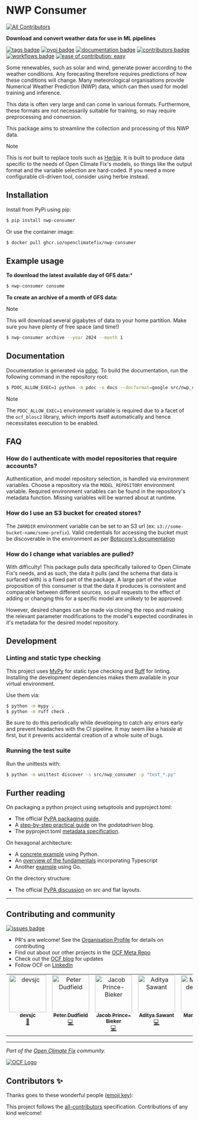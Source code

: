 # NWP Consumer
<!-- ALL-CONTRIBUTORS-BADGE:START - Do not remove or modify this section -->
[![All Contributors](https://img.shields.io/badge/all_contributors-5-orange.svg?style=flat-square)](#contributors-)
<!-- ALL-CONTRIBUTORS-BADGE:END -->

**Download and convert weather data for use in ML pipelines**

[![tags badge](https://img.shields.io/github/v/tag/openclimatefix/nwp-consumer?include_prereleases&sort=semver&color=7BCDF3)](https://github.com/openclimatefix/nwp-consumer/tags)
[![pypi badge](https://img.shields.io/pypi/v/nwp-consumer?&color=086788)](https://pypi.org/project/nwp-consumer)
[![documentation badge](https://img.shields.io/badge/docs-latest-333333)](https://openclimatefix.github.io/nwp-consumer/)
[![contributors badge](https://img.shields.io/github/contributors/openclimatefix/nwp-consumer?color=FFFFFF)](https://github.com/openclimatefix/nwp-consumer/graphs/contributors)
[![workflows badge](https://img.shields.io/github/actions/workflow/status/openclimatefix/nwp-consumer/branch_ci.yml?branch=main&color=FFD053)](https://github.com/openclimatefix/nwp-consumer/actions/workflows/branch_ci.yml)
[![ease of contribution: easy](https://img.shields.io/badge/ease%20of%20contribution:%20easy-32bd50)](https://github.com/openclimatefix/ocf-meta-repo?tab=readme-ov-file#overview-of-ocfs-nowcasting-repositories)

Some renewables, such as solar and wind, generate power according to the weather conditions.
Any forecasting therefore requires predictions of how these conditions will change.
Many meteorological organisations provide Numerical Weather Prediction (NWP) data,
which can then used for model training and inference. 

This data is often very large and can come in various formats.
Furthermore, these formats are not necessarily suitable for training,
so may require preprocessing and conversion. 

This package aims to streamline the collection and processing of this NWP data.

> [!Note]
> This is *not* built to replace tools such as [Herbie](https://github.com/blaylockbk/Herbie). 
> It is built to produce data specific to the needs of Open Climate Fix's models,
> so things like the output format and the variable selection are hard-coded.
> If you need a more configurable cli-driven tool, consider using herbie instead.

## Installation

Install from PyPi using pip:

```bash
$ pip install nwp-consumer
```

Or use the container image:

```bash
$ docker pull ghcr.io/openclimatefix/nwp-consumer
```

## Example usage

**To download the latest available day of GFS data:***

```bash
$ nwp-consumer consume
```

**To create an archive of a month of GFS data:**

> [!Note]
> This will download several gigabytes of data to your home partition.
> Make sure you have plenty of free space (and time!)

```bash
$ nwp-consumer archive --year 2024 --month 1
```

## Documentation

Documentation is generated via [pdoc](https://pdoc.dev/docs/pdoc.html).
To build the documentation, run the following command in the repository root:

```bash
$ PDOC_ALLOW_EXEC=1 python -m pdoc -o docs --docformat=google src/nwp_consumer
```

> [!Note]
> The `PDOC_ALLOW_EXEC=1` environment variable is required due to a facet
> of the `ocf_blosc2` library, which imports itself automatically and hence
> necessitates execution to be enabled.

## FAQ

### How do I authenticate with model repositories that require accounts?

Authentication, and model repository selection, is handled via environment variables. 
Choose a repository via the `MODEL_REPOSITORY` environment variable. Required environment
variables can be found in the repository's metadata function. Missing variables will be
warned about at runtime.

### How do I use an S3 bucket for created stores?

The `ZARRDIR` environment variable can be set to an S3 url
(ex: `s3://some-bucket-name/some-prefix`). Valid credentials for accessing the bucket
must be discoverable in the environment as per
[Botocore's documentation](https://boto3.amazonaws.com/v1/documentation/api/latest/guide/credentials.html)

### How do I change what variables are pulled?

With difficulty! This package pulls data specifically tailored to Open Climate Fix's needs,
and as such, the data it pulls (and the schema that data is surfaced with)
is a fixed part of the package. A large part of the value proposition of this consumer is
that the data it produces is consistent and comparable between different sources, so pull
requests to the effect of adding or changing this for a specific model are unlikely to be
approved.

However, desired changes can be made via cloning the repo and making the relevant
parameter modifications to the model's expected coordinates in it's metadata for the desired model
repository. 

## Development

### Linting and static type checking
 
This project uses [MyPy](https://mypy.readthedocs.io/en/stable/) for static type checking
and [Ruff](https://docs.astral.sh/ruff/) for linting.
Installing the development dependencies makes them available in your virtual environment.

Use them via:

```bash
$ python -m mypy .
$ python -m ruff check .
```

Be sure to do this periodically while developing to catch any errors early
and prevent headaches with the CI pipeline. It may seem like a hassle at first,
but it prevents accidental creation of a whole suite of bugs.

### Running the test suite

Run the unittests with:

```bash
$ python -m unittest discover -s src/nwp_consumer -p "test_*.py"
```

## Further reading

On packaging a python project using setuptools and pyproject.toml:
- The official [PyPA packaging guide](https://packaging.python.org/en/latest/tutorials/packaging-projects/).
- A [step-by-step practical guide](https://godatadriven.com/blog/a-practical-guide-to-setuptools-and-pyproject-toml/)
on the *godatadriven* blog.
- The pyproject.toml
[metadata specification](https://packaging.python.org/en/latest/specifications/declaring-project-metadata).

On hexagonal architecture:
- A [concrete example](https://medium.com/towards-data-engineering/a-concrete-example-of-the-hexagonal-architecture-in-python-d821213c6fb9)
using Python.
- An [overview of the fundamentals](https://medium.com/ssense-tech/hexagonal-architecture-there-are-always-two-sides-to-every-story-bc0780ed7d9c) 
incorporating Typescript 
- Another [example](https://medium.com/@matiasvarela/hexagonal-architecture-in-go-cfd4e436faa3) using Go.

On the directory structure:
- The official [PyPA discussion](https://packaging.python.org/en/latest/discussions/src-layout-vs-flat-layout/) on 
src and flat layouts.


---

## Contributing and community

[![issues badge](https://img.shields.io/github/issues/openclimatefix/nwp-consumer?color=FFAC5F)](https://github.com/openclimatefix/nwp-consumer/issues?q=is%3Aissue+is%3Aopen+sort%3Aupdated-desc)

- PR's are welcome! See the [Organisation Profile](https://github.com/openclimatefix) for details on contributing
- Find out about our other projects in the [OCF Meta Repo](https://github.com/openclimatefix/ocf-meta-repo)
- Check out the [OCF blog](https://openclimatefix.org/blog) for updates
- Follow OCF on [LinkedIn](https://uk.linkedin.com/company/open-climate-fix)

<!-- ALL-CONTRIBUTORS-LIST:START - Do not remove or modify this section -->
<!-- prettier-ignore-start -->
<!-- markdownlint-disable -->
<table>
  <tbody>
    <tr>
      <td align="center" valign="top" width="14.28%"><a href="https://github.com/devsjc"><img src="https://avatars.githubusercontent.com/u/47188100?v=4?s=100" width="100px;" alt="devsjc"/><br /><sub><b>devsjc</b></sub></a><br /><a href="#projectManagement-devsjc" title="Project Management">📆</a></td>
      <td align="center" valign="top" width="14.28%"><a href="https://github.com/peterdudfield"><img src="https://avatars.githubusercontent.com/u/34686298?v=4?s=100" width="100px;" alt="Peter Dudfield"/><br /><sub><b>Peter Dudfield</b></sub></a><br /><a href="https://github.com/openclimatefix/nwp-consumer/commits?author=peterdudfield" title="Code">💻</a></td>
      <td align="center" valign="top" width="14.28%"><a href="https://www.jacobbieker.com"><img src="https://avatars.githubusercontent.com/u/7170359?v=4?s=100" width="100px;" alt="Jacob Prince-Bieker"/><br /><sub><b>Jacob Prince-Bieker</b></sub></a><br /><a href="https://github.com/openclimatefix/nwp-consumer/commits?author=jacobbieker" title="Code">💻</a></td>
      <td align="center" valign="top" width="14.28%"><a href="https://github.com/ADIMANV"><img src="https://avatars.githubusercontent.com/u/68527614?v=4?s=100" width="100px;" alt="Aditya Sawant"/><br /><sub><b>Aditya Sawant</b></sub></a><br /><a href="https://github.com/openclimatefix/nwp-consumer/commits?author=ADIMANV" title="Code">💻</a></td>
      <td align="center" valign="top" width="14.28%"><a href="http://mvanderbroek.com"><img src="https://avatars.githubusercontent.com/u/6012624?v=4?s=100" width="100px;" alt="Mark van der Broek"/><br /><sub><b>Mark van der Broek</b></sub></a><br /><a href="https://github.com/openclimatefix/nwp-consumer/commits?author=markkvdb" title="Documentation">📖</a></td>
    </tr>
  </tbody>
</table>

<!-- markdownlint-restore -->
<!-- prettier-ignore-end -->

<!-- ALL-CONTRIBUTORS-LIST:END -->

---

*Part of the [Open Climate Fix](https://github.com/orgs/openclimatefix/people) community.*

[![OCF Logo](https://cdn.prod.website-files.com/62d92550f6774db58d441cca/6324a2038936ecda71599a8b_OCF_Logo_black_trans.png)](https://openclimatefix.org)

## Contributors ✨

Thanks goes to these wonderful people ([emoji key](https://allcontributors.org/docs/en/emoji-key)):

<!-- ALL-CONTRIBUTORS-LIST:START - Do not remove or modify this section -->
<!-- prettier-ignore-start -->
<!-- markdownlint-disable -->
<!-- markdownlint-restore -->
<!-- prettier-ignore-end -->
<!-- ALL-CONTRIBUTORS-LIST:END -->

This project follows the [all-contributors](https://github.com/all-contributors/all-contributors) specification. Contributions of any kind welcome!